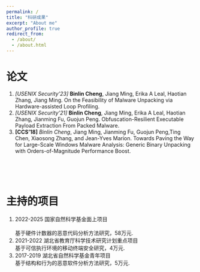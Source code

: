 ```yaml
---
permalink: /
title: "科研成果"
excerpt: "About me"
author_profile: true
redirect_from: 
  - /about/
  - /about.html
---
```




论文
======
1.  *[USENIX Security’23]* **Binlin Cheng**, Jiang Ming, Erika A Leal, Haotian Zhang, Jiang Ming. On the Feasibility of Malware Unpacking via Hardware-assisted Loop Profiling.
1. *[USENIX Security’21]* **Binlin Cheng**, Jiang Ming, Erika A Leal, Haotian Zhang, Jianming Fu, Guojun Peng. Obfuscation-Resilient Executable Payload Extraction From Packed Malware. 
1. **[CCS’18]** *Binlin Cheng*, Jiang Ming, Jianming Fu, Guojun Peng,Ting Chen, Xiaosong Zhang, and Jean-Yves Marion. Towards Paving the Way for Large-Scale Windows Malware Analysis: Generic Binary Unpacking with Orders-of-Magnitude Performance Boost.


<br/><br/><br/>


主持的项目
======
1. 2022-2025 	 国家自然科学基金面上项目   
<br/>基于硬件计数器的恶意代码分析方法研究，58万元.
3. 2021-2022	 湖北省教育厅科学技术研究计划重点项目
<br/>基于可信执行环境的移动终端安全研究，4万元.
5. 2017-2019	 湖北省自然科学基金青年项目 
<br/> 基于结构和行为的恶意软件分析方法研究，5万元.


